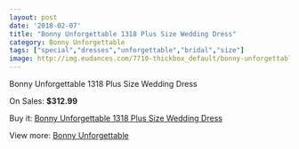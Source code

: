 ```yaml
---
layout: post
date: '2018-02-07'
title: "Bonny Unforgettable 1318 Plus Size Wedding Dress"
category: Bonny Unforgettable
tags: ["special","dresses","unforgettable","bridal","size"]
image: http://img.eudances.com/7710-thickbox_default/bonny-unforgettable-1318-plus-size-wedding-dress.jpg
---
```

Bonny Unforgettable 1318 Plus Size Wedding Dress

On Sales: **$312.99**
<a href="https://www.eudances.com/en/bonny-unforgettable/2725-bonny-unforgettable-1318-plus-size-wedding-dress.html"><amp-img layout="responsive" width="600" height="600" src="//img.eudances.com/7710-thickbox_default/bonny-unforgettable-1318-plus-size-wedding-dress.jpg" alt="Bonny Unforgettable 1318 Plus Size Wedding Dress 0" /></a>
<a href="https://www.eudances.com/en/bonny-unforgettable/2725-bonny-unforgettable-1318-plus-size-wedding-dress.html"><amp-img layout="responsive" width="600" height="600" src="//img.eudances.com/7712-thickbox_default/bonny-unforgettable-1318-plus-size-wedding-dress.jpg" alt="Bonny Unforgettable 1318 Plus Size Wedding Dress 1" /></a>
<a href="https://www.eudances.com/en/bonny-unforgettable/2725-bonny-unforgettable-1318-plus-size-wedding-dress.html"><amp-img layout="responsive" width="600" height="600" src="//img.eudances.com/7711-thickbox_default/bonny-unforgettable-1318-plus-size-wedding-dress.jpg" alt="Bonny Unforgettable 1318 Plus Size Wedding Dress 2" /></a>

Buy it: [Bonny Unforgettable 1318 Plus Size Wedding Dress](https://www.eudances.com/en/bonny-unforgettable/2725-bonny-unforgettable-1318-plus-size-wedding-dress.html "Bonny Unforgettable 1318 Plus Size Wedding Dress")

View more: [Bonny Unforgettable](https://www.eudances.com/en/41-bonny-unforgettable "Bonny Unforgettable")
